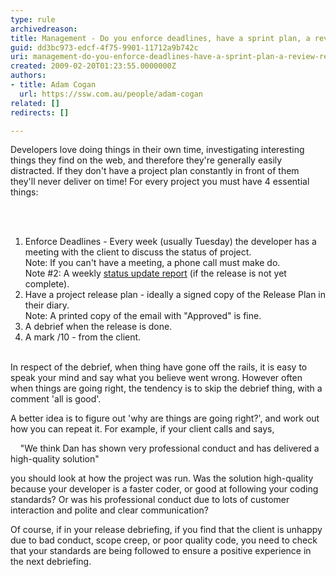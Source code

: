 ```yaml
---
type: rule
archivedreason: 
title: Management - Do you enforce deadlines, have a sprint plan, a review/retro and a mark /10
guid: dd3bc973-edcf-4f75-9901-11712a9b742c
uri: management-do-you-enforce-deadlines-have-a-sprint-plan-a-review-retro-and-a-mark-10
created: 2009-02-20T01:23:55.0000000Z
authors:
- title: Adam Cogan
  url: https://ssw.com.au/people/adam-cogan
related: []
redirects: []

---
```



Developers love doing things in their own time, investigating interesting things they find on the web, and therefore they're generally easily distracted. If they don't have a project plan constantly in front of them they'll never deliver on time! For every project you must have&#160;4 essential things&#58; 

<br><excerpt class='endintro'></excerpt><br>

  <ol>
    <li>Enforce Deadlines - Every week (usually Tuesday) the developer has a meeting with the client to discuss the status of project. <br>
    Note&#58; If you can't have a meeting, a phone call must make do.<br>
    Note #2&#58; A weekly <a href="http&#58;//www.ssw.com.au/ssw/extremeemails/default.aspx">status update report</a> (if the release is not yet complete).&#160; </li>
    <li>Have a project release plan -&#160;ideally a&#160;signed copy of the Release Plan in their diary.<br>
    Note&#58; A printed copy of the email with &quot;Approved&quot; is fine. </li>
    <li>A debrief when the release is done. </li>
    <li>A mark /10 - from the client.&#160;&#160;<br>
    &#160; </li>
</ol>
<p>In respect of the debrief, when thing have gone off the rails, it is easy to speak your mind and say what&#160;you believe went&#160;wrong.&#160;However often when things are going right, the tendency is to skip the debrief thing, with a comment 'all is good'. </p>
<p>A better idea is to figure out 'why are things are going right?', and work out how you can repeat it. For example, if your client calls and says, </p>
<p>&#160;&#160;&#160; &quot;We think Dan has shown very professional conduct and has delivered a high-quality solution&quot;</p>
<p>you should look at how the project was run. Was the solution high-quality because your developer is a faster coder, or good at following your coding standards? Or was his professional conduct due to lots of customer interaction and polite and clear communication?</p>
<p>Of course, if in your release debriefing, if&#160;you find that the client is unhappy due to bad conduct, scope creep, or poor quality code, you need to check that your standards are being followed to ensure a positive experience in the next debriefing.</p>



